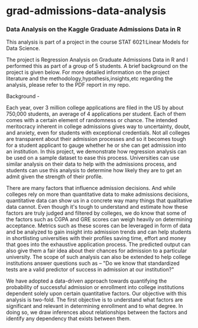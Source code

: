 # grad-admissions-data-analysis

### Data Analysis on the Kaggle Graduate Admissions Data in R

This analysis is part of a project in the course STAT 6021:Linear Models for Data Science.

The project is Regression Analysis on Graduate Admissions Data in R and I performed this as part of a group of 5 students.
A brief background on the project is given below. For more detailed information on the project literature and the methodology,hypothesis,insights,etc
regarding the analysis, please refer to the PDF report in my repo.

Background -

Each year, over 3 million college applications are filed in the US by about 750,000 students, an average of 4
applications per student. Each of them comes with a certain element of randomness or chance. The intended
meritocracy inherent in college admissions gives way to uncertainty, doubt, and anxiety, even for students with
exceptional credentials. Not all colleges are transparent about their admission processes and so it becomes tough for a
student applicant to gauge whether he or she can get admission into an institution.
In this project, we demonstrate how regression analysis can be used on a sample dataset to ease this process. Universities
can use similar analysis on their data to help with the admissions process, and students can use this analysis to determine
how likely they are to get an admit given the strength of their profile.

There are many factors that influence admission decisions. And while colleges rely on more than quantitative data to
make admissions decisions, quantitative data can show us in a concrete way many things that qualitative data cannot.
Even though it's tough to understand and estimate how these factors are truly judged and filtered by colleges, we do
know that some of the factors such as CGPA and GRE scores can weigh heavily on determining acceptance. Metrics
such as these scores can be leveraged in form of data and be analyzed to gain insight into admission trends and can help
students in shortlisting universities with their profiles saving time, effort and money that goes into the exhaustive
application process. The predicted output can also give them a fair idea about their chances for admission to a particular
university. The scope of such analysis can also be extended to help college institutions answer questions such as – "Do
we know that standardized tests are a valid predictor of success in admission at our institution?"

We have adopted a data-driven approach towards quantifying the probability of successful admission or enrollment into college institutions dependent solely upon certain quantitative factors. Our
objective with this analysis is two-fold. The first objective is to understand what factors are significant and relevant in
determining enrollment and to what degree. In doing so, we draw inferences about relationships between the factors and identify any 
dependency that exists between them.
